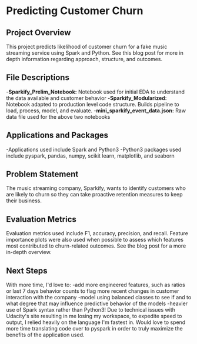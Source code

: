 # Predicting Customer Churn

## Project Overview
This project predicts likelihood of customer churn for a fake music streaming service using Spark and Python.  See this blog post for more in depth information regarding approach, structure, and outcomes.

## File Descriptions 
-**Sparkify_Prelim_Notebook:**  Notebook used for initial EDA to understand the data available and customer behavior
-**Sparkify_Modularized:**  Notebook adapted to production level code structure.  Builds pipeline to load, process, model, and evaluate.
-**mini_sparkify_event_data.json:** Raw data file used for the above two notebooks

## Applications and Packages
-Applications used include Spark and Python3
-Python3 packages used include pyspark, pandas, numpy, scikit learn, matplotlib, and seaborn

## Problem Statement
The music streaming company, Sparkify, wants to identify customers who are likely to churn so they can take proactive retention measures to keep their business.

## Evaluation Metrics
Evaluation metrics used include F1, accuracy, precision, and recall.  Feature importance plots were also used when possible to assess which features most contributed to churn-related outcomes.  See the blog post for a more in-depth overview.

## Next Steps
With more time, I'd love to:
-add more engineered features, such as ratios or last 7 days behavior counts to flag more recent changes in customer interaction with the company
-model using balanced classes to see if and to what degree that may influence predictive behavior of the models
-heavier use of Spark syntax rather than Python3!  Due to technical issues with Udacity's site resulting in me losing my workspace, to expedite speed to output, I relied heavily on the language I'm fastest in.  Would love to spend more time translating code over to pyspark in order to truly maximize the benefits of the application used.



